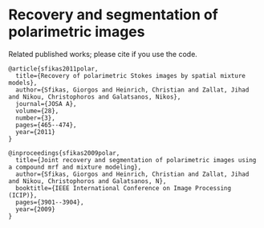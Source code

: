 # Recovery and segmentation of polarimetric images #

Related published works; please cite if you use the code.
```
@article{sfikas2011polar,
  title={Recovery of polarimetric Stokes images by spatial mixture models},
  author={Sfikas, Giorgos and Heinrich, Christian and Zallat, Jihad and Nikou, Christophoros and Galatsanos, Nikos},
  journal={JOSA A},
  volume={28},
  number={3},
  pages={465--474},
  year={2011}
}

@inproceedings{sfikas2009polar,
  title={Joint recovery and segmentation of polarimetric images using a compound mrf and mixture modeling},
  author={Sfikas, Giorgos and Heinrich, Christian and Zallat, Jihad and Nikou, Christophoros and Galatsanos, N},
  booktitle={IEEE International Conference on Image Processing (ICIP)},
  pages={3901--3904},
  year={2009}
}
```
